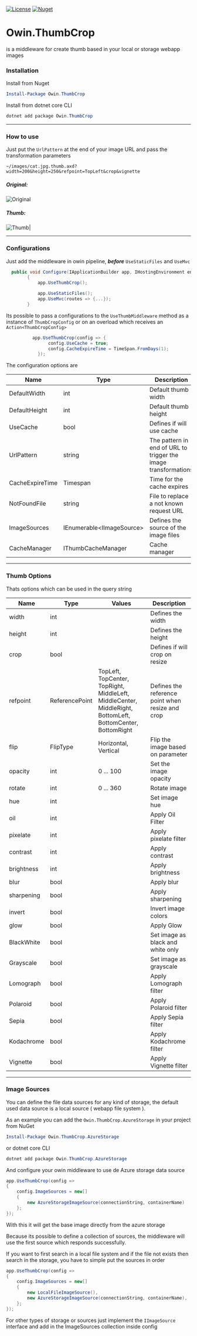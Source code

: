 [![License](http://img.shields.io/:license-mit-blue.svg)](http://csmacnz.mit-license.org)
[![Nuget](https://img.shields.io/nuget/v/Owin.ThumbCrop.svg)](https://www.nuget.org/packages/Owin.ThumbCrop/)

# Owin.ThumbCrop

is a middleware for create thumb based in your local or storage webapp images

### Installation

Install from Nuget

```powershell
Install-Package Owin.ThumbCrop
```

Install from dotnet core CLI

```powershell
dotnet add package Owin.ThumbCrop
```

---
### How to use

Just put the `UrlPattern` at the end of your image URL and pass the transformation parameters

```
~/images/cat.jpg.thumb.axd?width=200&height=250&refpoint=TopLeft&crop&vignette
```
##### Original:
![Original](https://raw.githubusercontent.com/lucasteles/Owin.ThumbCrop/master/images/cat.jpg)

##### Thumb:
![Thumb](https://raw.githubusercontent.com/lucasteles/Owin.ThumbCrop/master/images/cat_thumb.png)|


---
### Configurations

Just add the middleware in owin pipeline, ***before*** `UseStaticFiles` and `UseMvc`

```cs
  public void Configure(IApplicationBuilder app, IHostingEnvironment env)
        {
            app.UseThumbCrop();

            app.UseStaticFiles();
            app.UseMvc(routes => {...});
        }
```

Its possible to pass a configurations to the `UseThumbMiddleware` method as a instance of `ThumbCropConfig` or on an overload which receives an `Action<ThumbCropConfig>`

```cs
          app.UseThumbCrop(config => {
                config.UseCache = true;
                config.CacheExpireTime = TimeSpan.FromDays(1);
            });
```

The configuration options are

| Name            | Type               | Description                                                    | Default                |
|-----------------|--------------------|----------------------------------------------------------------|------------------------|
| DefaultWidth    | int                | Default thumb width                                            | 100                    |
| DefaultHeight   | int                | Default thumb height                                           | 100                    |
| UseCache        | bool               | Defines if will use cache                                      | false                  |
| UrlPattern      | string             | The pattern in end of URL to trigger the image transformations | ".thumb.axd"           |
| CacheExpireTime | Timespan           | Time for the cache expires                                     | 1 hour                 |
| NotFoundFile    | string             | File to replace a not known request URL                        | null                   |
| ImageSources    | IEnumerable<IImageSource\>| Defines the source of the image files                   | `LocalFileImageSource` |
| CacheManager    | IThumbCacheManager | Cache manager                                                  | `InMemoryCacheManager` |

---
### Thumb Options

Thats options which can be used in the query string

| Name       | Type           | Values                                                                                                             | Description                                      |
|------------|----------------|--------------------------------------------------------------------------------------------------------------------|--------------------------------------------------|
| width      | int            |                                                                                                                    | Defines the width                                |
| height     | int            |                                                                                                                    | Defines the height                               |
| crop       | bool           |                                                                                                                    | Defines if will crop on resize                   |
| refpoint   | ReferencePoint | TopLeft,  TopCenter,  TopRight,  MiddleLeft,  MiddleCenter,  MiddleRight,  BottomLeft,  BottomCenter,  BottomRight | Defines the reference point when resize and crop |
| flip       | FlipType       | Horizontal, Vertical                                                                                               | Flip the image based on parameter                |
| opacity    | int            | 0 ... 100                                                                                                          | Set the image opacity                            |
| rotate     | int            | 0 ... 360                                                                                                          | Rotate image                                     |
| hue        | int            |                                                                                                                    | Set image hue                                    |
| oil        | int            |                                                                                                                    | Apply Oil Filter                                 |
| pixelate   | int            |                                                                                                                    | Apply pixelate filter                            |
| contrast   | int            |                                                                                                                    | Apply contrast                                   |
| brightness | int            |                                                                                                                    | Apply brightness                                 |
| blur       | bool           |                                                                                                                    | Apply blur                                       |
| sharpening | bool           |                                                                                                                    | Apply sharpening                                 |
| invert     | bool           |                                                                                                                    | Invert image colors                              |
| glow       | bool           |                                                                                                                    | Apply Glow                                       |
| BlackWhite | bool           |                                                                                                                    | Set image as black and white only                |
| Grayscale  | bool           |                                                                                                                    | Set image as grayscale                           |
| Lomograph  | bool           |                                                                                                                    | Apply Lomograph filter                           |
| Polaroid   | bool           |                                                                                                                    | Apply Polaroid filter                            |
| Sepia      | bool           |                                                                                                                    | Apply Sepia filter                               |
| Kodachrome | bool           |                                                                                                                    |  Apply Kodachrome filter                         |
| Vignette   | bool           |                                                                                                                    | Apply Vignette filter                            |




---
### Image Sources

You can define the file data sources for any kind of storage, the default used data source is a local source ( webapp file system ).


As an example you can add the `Owin.ThumbCrop.AzureStorage` in your project from NuGet


```powershell
Install-Package Owin.ThumbCrop.AzureStorage
```

or dotnet core CLI

```powershell
dotnet add package Owin.ThumbCrop.AzureStorage
```


And configure your owin middleware to use de Azure storage data source

```cs
app.UseThumbCrop(config =>
{
    config.ImageSources = new[]
    {
        new AzureStorageImageSource(connectionString, containerName)
    };
});

```

With this it will get the base image directly from the azure storage


Because its possible to define a collection of sources, the middleware will use the first source which responds successfully.

If you want to first search in a local file system and if the file not exists then search in the storage, you have to simple put the sources in order

```cs
app.UseThumbCrop(config =>
{
    config.ImageSources = new[]
    {
        new LocalFileImageSource(),
        new AzureStorageImageSource(connectionString, containerName),
    };
});

```

For other types of storage or sources just implement the `IImageSource` interface and add in the ImageSources collection inside config